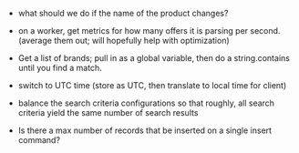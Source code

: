 ﻿- what should we do if the name of the product changes?
- on a worker, get metrics for how many offers it is parsing per second. (average them out; will hopefully help with optimization)
- Get a list of brands; pull in as a global variable, then do a string.contains until you find a match.
- switch to UTC time (store as UTC, then translate to local time for client)
- balance the search criteria configurations so that roughly, all search criteria yield the same number of search results

- Is there a max number of records that be inserted on a single insert command?
